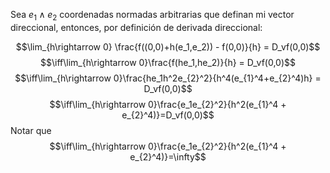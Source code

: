 

Sea $e_1\land e_2$ coordenadas normadas arbitrarias que definan mi vector direccional, entonces, por definición de derivada direccional: 

$$\lim_{h\rightarrow 0} \frac{f((0,0)+h(e_1,e_2)) - f(0,0)}{h} = D_vf(0,0)$$ $$\iff\lim_{h\rightarrow 0}\frac{f(he_1,he_2)}{h} = D_vf(0,0)$$ $$\iff\lim_{h\rightarrow 0}\frac{he_1h^2e_{2}^2}{h^4(e_{1}^4+e_{2}^4)h} = D_vf(0,0)$$ $$\iff\lim_{h\rightarrow 0}\frac{e_1e_{2}^2}{h^2(e_{1}^4 + e_{2}^4)}=D_vf(0,0)$$
Notar que $$\iff\lim_{h\rightarrow 0}\frac{e_1e_{2}^2}{h^2(e_{1}^4 + e_{2}^4)}=\infty$$ 